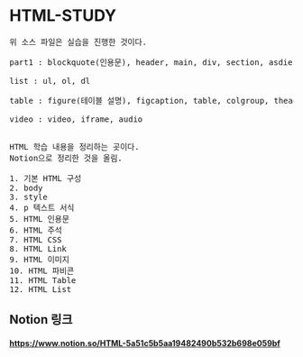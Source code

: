 # HTML-STUDY
<pre>
위 소스 파일은 실습을 진행한 것이다.

part1 : blockquote(인용문), header, main, div, section, asdie, footer

list : ul, ol, dl

table : figure(테이블 설명), figcaption, table, colgroup, thead, tbody, tfoot, tr, th

video : video, iframe, audio

</pre>
<pre>
HTML 학습 내용을 정리하는 곳이다.
Notion으로 정리한 것을 올림.

1. 기본 HTML 구성
2. body
3. style
4. p 텍스트 서식
5. HTML 인용문
6. HTML 주석
7. HTML CSS
8. HTML Link
9. HTML 이미지
10. HTML 파비콘
11. HTML Table
12. HTML List
</pre>

## Notion 링크

#### https://www.notion.so/HTML-5a51c5b5aa19482490b532b698e059bf
